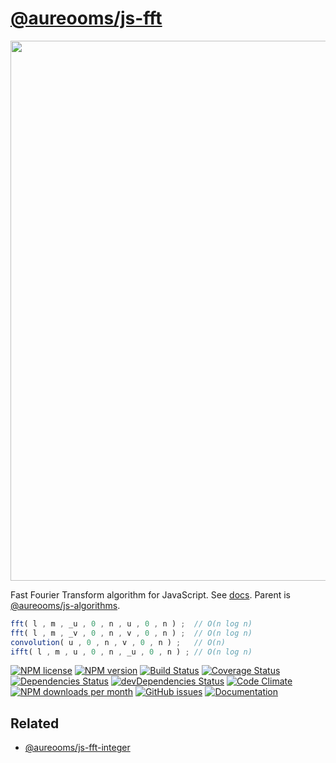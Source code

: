 [@aureooms/js-fft](https://aureooms.github.io/js-fft)
==

<img src="https://cdn.rawgit.com/aureooms/js-fft/master/media/sketch.svg" width="864">

Fast Fourier Transform algorithm for JavaScript.
See [docs](https://aureooms.github.io/js-fft).
Parent is [@aureooms/js-algorithms](https://github.com/aureooms/js-algorithms).

```js
fft( l , m , _u , 0 , n , u , 0 , n ) ;  // O(n log n)
fft( l , m , _v , 0 , n , v , 0 , n ) ;  // O(n log n)
convolution( u , 0 , n , v , 0 , n ) ;   // O(n)
ifft( l , m , u , 0 , n , _u , 0 , n ) ; // O(n log n)
```

[![NPM license](http://img.shields.io/npm/l/aureooms-js-fft.svg?style=flat)](https://raw.githubusercontent.com/aureooms/js-fft/master/LICENSE)
[![NPM version](http://img.shields.io/npm/v/aureooms-js-fft.svg?style=flat)](https://www.npmjs.org/package/aureooms-js-fft)
[![Build Status](http://img.shields.io/travis/aureooms/js-fft.svg?style=flat)](https://travis-ci.org/aureooms/js-fft)
[![Coverage Status](http://img.shields.io/coveralls/aureooms/js-fft.svg?style=flat)](https://coveralls.io/r/aureooms/js-fft)
[![Dependencies Status](http://img.shields.io/david/aureooms/js-fft.svg?style=flat)](https://david-dm.org/aureooms/js-fft#info=dependencies)
[![devDependencies Status](http://img.shields.io/david/dev/aureooms/js-fft.svg?style=flat)](https://david-dm.org/aureooms/js-fft#info=devDependencies)
[![Code Climate](http://img.shields.io/codeclimate/github/aureooms/js-fft.svg?style=flat)](https://codeclimate.com/github/aureooms/js-fft)
[![NPM downloads per month](http://img.shields.io/npm/dm/aureooms-js-fft.svg?style=flat)](https://www.npmjs.org/package/aureooms-js-fft)
[![GitHub issues](http://img.shields.io/github/issues/aureooms/js-fft.svg?style=flat)](https://github.com/aureooms/js-fft/issues)
[![Documentation](https://aureooms.github.io/js-fft/badge.svg)](https://aureooms.github.io/js-fft/source.html)

## Related

  - [@aureooms/js-fft-integer](https://github.com/aureooms/js-fft-integer)
